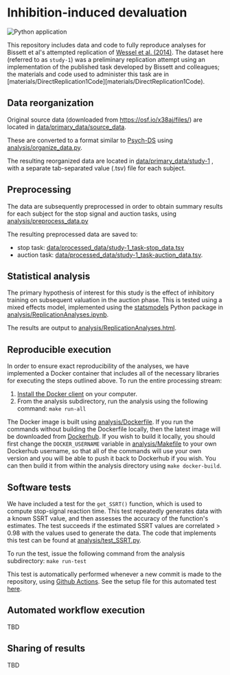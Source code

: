# Inhibition-induced devaluation

![Python application](https://github.com/poldrack/open_science_examples/workflows/Python%20application/badge.svg)

This repository includes data and code to fully reproduce analyses for Bissett et al's attempted replication of [Wessel et al. (2014)](https://pubmed.ncbi.nlm.nih.gov/25313953/).  The dataset here (referred to as ``study-1``) was a preliminary replication attempt using an implementation of the published task developed by Bissett and colleagues; the materials and code used to administer this task are in [materials/DirectReplication1Code][materials/DirectReplication1Code).  

## Data reorganization

Original source data (downloaded from https://osf.io/x38aj/files/) are located in [data/primary_data/source_data](data/primary_data/source_data).

These are converted to a format similar to [Psych-DS](https://psych-ds.github.io/) using [analysis/organize_data.py](analysis/organize_data.py).

The resulting reorganized data are located in [data/primary_data/study-1](data/primary_data/study-1) , with a separate tab-separated value (.tsv) file for each subject.

## Preprocessing

The data are subsequently preprocessed in order to obtain summary results for each subject for the stop signal and auction tasks, using [analysis/preprocess_data.py](analysis/preprocess_data.py)

The resulting preprocessed data are saved to:

- stop task: [data/processed_data/study-1_task-stop_data.tsv](data/study-1_task-stop_data.tsv)
- auction task: [data/processed_data/study-1_task-auction_data.tsv](data/study-1_task-auction_data.tsv).

## Statistical analysis

The primary hypothesis of interest for this study is the effect of inhibitory training on subsequent valuation in the auction phase.  This is tested using a mixed effects model, implemented using the [statsmodels](https://www.statsmodels.org/stable/index.html) Python package in [analysis/ReplicationAnalyses.ipynb](analysis/ReplicationAnalyses.ipynb).

The results are output to [analysis/ReplicationAnalyses.html](analysis/ReplicationAnalyses.html).

## Reproducible execution

In order to ensure exact reproducibility of the analyses, we have implemented a Docker container that includes all of the necessary libraries for executing the steps outlined above.  To run the entire processing stream:

1. [Install the Docker client](https://docs.docker.com/get-docker/) on your computer.
2. From the analysis subdirectory, run the analysis using the following command: ```make run-all```

The Docker image is built using [analysis/Dockerfile](analysis/Dockerfile). If you run the commands without building the Dockerfile locally, then the latest image will be downloaded from [Dockerhub](https://hub.docker.com/r/poldrack/openscience-example).  If you wish to build it locally, you should first change the ```DOCKER_USERNAME``` variable in [analysis/Makefile](analysis/Makefile) to your own Dockerhub username, so that all of the commands will use your own version and you will be able to push it back to Dockerhub if you wish.  You can then build it from within the analysis directory using ```make docker-build```.


## Software tests

We have included a test for the ```get_SSRT()``` function, which is used to compute stop-signal reaction time.  This test repeatedly generates data with a known SSRT value, and then assesses the accuracy of the function's estimates.  The test succeeds if the estimated SSRT values are correlated > 0.98 with the values used to generate the data.  The code that implements this test can be found at [analysis/test_SSRT.py](analysis/test_SSRT.py).

To run the test, issue the following command from the analysis subdirectory: ```make run-test```

This test is automatically performed whenever a new commit is made to the repository, using [Github Actions](https://help.github.com/en/actions).  See the setup file for this automated test [here](../.github/workflows/python-app.yml).


## Automated workflow execution

TBD


## Sharing of results

TBD
